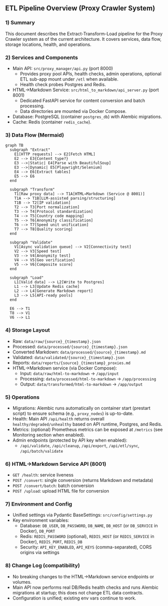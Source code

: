 ## ETL Pipeline Overview (Proxy Crawler System)

### 1) Summary

This document describes the Extract-Transform-Load pipeline for the Proxy Crawler system as of the current architecture. It covers services, data flow, storage locations, health, and operations.

### 2) Services and Components

- Main API: `src/proxy_manager/api.py` (port 8000)
  - Provides proxy pool APIs, health checks, admin operations, optional ETL sub-app mount under `/etl` when available.
  - Health check probes Postgres and Redis.
- HTML→Markdown Service: `src/html_to_markdown/api_server.py` (port 8001)
  - Dedicated FastAPI service for content conversion and batch processing.
  - Data directories are mounted via Docker Compose.
- Database: PostgreSQL (container `postgres_db`) with Alembic migrations.
- Cache: Redis (container `redis_cache`).

### 3) Data Flow (Mermaid)

```mermaid
graph TB
  subgraph "Extract"
    E1[HTTP requests] --> E2[Fetch HTML]
    E2 --> E3{Content type?}
    E3 -->|Static| E4[Parse with BeautifulSoup]
    E3 -->|Dynamic| E5[Playwright/Selenium]
    E4 --> E6[Extract tables]
    E5 --> E6
  end

  subgraph "Transform"
    T1[Raw proxy data] --> T1A[HTML→Markdown (Service @ 8001)]
    T1A --> T1B[LLM-assisted parsing/structuring]
    T1B --> T2[IP validation]
    T2 --> T3[Port normalization]
    T3 --> T4[Protocol standardization]
    T4 --> T5[Country code mapping]
    T5 --> T6[Anonymity classification]
    T6 --> T7[Speed unit unification]
    T7 --> T8[Quality scoring]
  end

  subgraph "Validate"
    V1[Async validation queue] --> V2[Connectivity test]
    V2 --> V3[Speed test]
    V3 --> V4[Anonymity test]
    V4 --> V5[Geo verification]
    V5 --> V6[Composite score]
  end

  subgraph "Load"
    L1[Valid data] --> L2[Write to Postgres]
    L1 --> L3[Update Redis cache]
    L2 --> L4[Generate Markdown report]
    L3 --> L5[API-ready pools]
  end

  E6 --> T1
  T8 --> V1
  V6 --> L1
```

### 4) Storage Layout

- Raw: `data/raw/{source}_{timestamp}.json`
- Processed: `data/processed/{source}_{timestamp}.json`
- Converted Markdown: `data/processed/{source}_{timestamp}.md`
- Validated: `data/validated/{source}_{timestamp}.json`
- Reports: `data/reports/{source}_{timestamp}_proxies.md`
- HTML→Markdown service (via Docker Compose):
  - Input: `data/raw/html-to-markdown` → `/app/input`
  - Processing: `data/processed/html-to-markdown` → `/app/processing`
  - Output: `data/transformed/html-to-markdown` → `/app/output`

### 5) Operations

- Migrations: Alembic runs automatically on container start (prestart script) to ensure schema (e.g., `proxy_nodes`) is up-to-date.
- Health: Main API `/api/health` returns overall `healthy/degraded/unhealthy` based on API runtime, Postgres, and Redis.
- Metrics: (optional) Prometheus metrics can be exposed at `/metrics` (see Monitoring section when enabled).
- Admin endpoints (protected by API key when enabled):
  - `/api/validate`, `/api/cleanup`, `/api/export`, `/api/etl/sync`, `/api/batch/validate`

### 6) HTML→Markdown Service API (8001)

- `GET /health`: service liveness
- `POST /convert`: single conversion (returns Markdown and metadata)
- `POST /convert/batch`: batch conversion
- `POST /upload`: upload HTML file for conversion

### 7) Environment and Config

- Unified settings via Pydantic BaseSettings: `src/config/settings.py`
- Key environment variables:
  - Database: `DB_USER`, `DB_PASSWORD`, `DB_NAME`, `DB_HOST` (or `DB_SERVICE` in Docker), `DB_PORT`
  - Redis: `REDIS_PASSWORD` (optional), `REDIS_HOST` (or `REDIS_SERVICE` in Docker), `REDIS_PORT`, `REDIS_DB`
  - Security: `API_KEY_ENABLED`, `API_KEYS` (comma-separated), CORS origins via settings

### 8) Change Log (compatibility)

- No breaking changes to the HTML→Markdown service endpoints or volumes.
- Main API now performs real DB/Redis health checks and runs Alembic migrations at startup; this does not change ETL data contracts.
- Configuration is unified; existing env vars continue to work.

